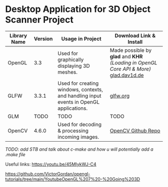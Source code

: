 
# Desktop Application for 3D Object Scanner Project

| Library Name | Version | Usage in Project | Download Link & Install |
| ------------ | ------- | ---------------- | --------------------------|
| OpenGL        | 3.3  | Used for graphically displaying 3D meshes. | Made possible by **glad** and **KHR** *(Loading in OpenGL Core API & More)*  [glad.dav1d.de](https://glad.dav1d.de/)|
| GLFW  | 3.3.1  | Used for creating windows, contexts, and handling input events in OpenGL applications. | [glfw.org](https://www.glfw.org/) |
| GLM  | TODO  | TODO | TODO |
| OpenCV       | 4.6.0  | Used for decoding & processing incoming images. | [OpenCV Github Repo](https://github.com/opencv/opencv) |

*TODO: add STB and talk about c-make and how u will potentially add a .make file*

Useful links:
https://youtu.be/45MIykWJ-C4

https://github.com/VictorGordan/opengl-tutorials/tree/main/YoutubeOpenGL%207%20-%20Going%203D
